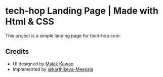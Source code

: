 
# tech-hop Landing Page | Made with Html & CSS

This project is a simple landing page for tech-hop.com.
## Credits

- UI designed by [Malak Kawan](https://twitter.com/KawanMalak)
- Implemented by [@karthikeya-Meesala](https://github.com/Karthikeya-Meesala)
